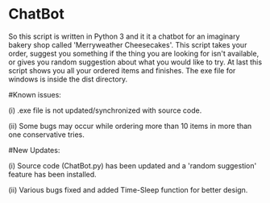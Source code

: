 # ChatBot
So this script is written in Python 3 and it it a chatbot for an imaginary bakery shop called 'Merryweather Cheesecakes'.
This script takes your order, suggest you something if the thing you are looking for isn't available, or gives you random suggestion about what you would like to try.
At last this script shows you all your ordered items and finishes.
The exe file for windows is inside the dist directory.

#Known issues:

(i) .exe file is not updated/synchronized with source code.

(ii) Some bugs may occur while ordering more than 10 items in more than one conservative tries.

#New Updates:

(i) Source code (ChatBot.py) has been updated and a 'random suggestion' feature has been installed.

(ii) Various bugs fixed and added Time-Sleep function for better design. 
